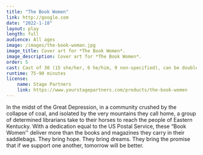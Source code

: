 ```yaml
---
title: "The Book Women"
link: http://google.com
date: "2022-1-18"
layout: play
length: full
audience: All ages
image: /images/the-book-woman.jpg
image_title: Cover art for *The Book Women*.
image_description: Cover art for *The Book Women*.
order: 5
cast: Cast of 30 (15 she/her, 6 he/him, 9 non-specified), can be doubled down to a cast as small as 7 (5 she/her, 2 he/his)
runtime: 75-90 minutes
license:
    name: Stage Partners
    link: https://www.yourstagepartners.com/products/the-book-women
---
```


In the midst of the Great Depression, in a community crushed by the collapse of coal, and isolated by the very mountains they call home, a group of determined librarians take to their horses to reach the people of Eastern Kentucky. With a dedication equal to the US Postal Service, these “Book Women'' deliver more than the books and magazines they carry in their saddlebags. They bring hope. They bring dreams. They bring the promise that if we support one another, tomorrow will be better.
